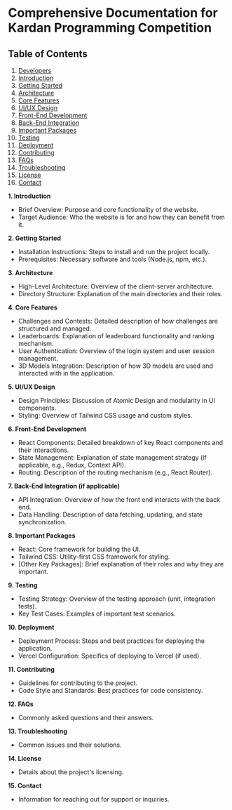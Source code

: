 

# **Comprehensive Documentation for Kardan Programming Competition**


## Table of Contents
1. [Developers](./Documentation/Developers.md)
2. [Introduction](./Documentation/Introduction)
3. [Getting Started](./Documentation/Getting-Started.md)
4. [Architecture](./Documentation/architecture)
5. [Core Features](./Documentation/core-features)
6. [UI/UX Design](./Documentation/UI-UX-design)
7. [Front-End Development](./Documentation/front-end-development)
8. [Back-End Integration](./Documentation/back-end-integration)
9. [Important Packages](./Documentation/important-packages)
10. [Testing](./Documentation/testing)
11. [Deployment](./Documentation/deployment)
12. [Contributing](./Documentation/contributing)
13. [FAQs](./Documentation/faq)
14. [Troubleshooting](./Documentation/troubleshooting)
15. [License](./Documentation/license)
16. [Contact](./Documentation/contact)

**1. Introduction**

- Brief Overview: Purpose and core functionality of the website.
- Target Audience: Who the website is for and how they can benefit from it.

**2. Getting Started**

- Installation Instructions: Steps to install and run the project locally.
- Prerequisites: Necessary software and tools (Node.js, npm, etc.).

**3. Architecture**

- High-Level Architecture: Overview of the client-server architecture.
- Directory Structure: Explanation of the main directories and their roles.

**4. Core Features**

- Challenges and Contests: Detailed description of how challenges are structured and managed.
- Leaderboards: Explanation of leaderboard functionality and ranking mechanism.
- User Authentication: Overview of the login system and user session management.
- 3D Models Integration: Description of how 3D models are used and interacted with in the application.

**5. UI/UX Design**

- Design Principles: Discussion of Atomic Design and modularity in UI components.
- Styling: Overview of Tailwind CSS usage and custom styles.

**6. Front-End Development**

- React Components: Detailed breakdown of key React components and their interactions.
- State Management: Explanation of state management strategy (if applicable, e.g., Redux, Context API).
- Routing: Description of the routing mechanism (e.g., React Router).

**7. Back-End Integration (if applicable)**

- API Integration: Overview of how the front end interacts with the back end.
- Data Handling: Description of data fetching, updating, and state synchronization.

**8. Important Packages**

- React: Core framework for building the UI.
- Tailwind CSS: Utility-first CSS framework for styling.
- [Other Key Packages]: Brief explanation of their roles and why they are important.

**9. Testing**

- Testing Strategy: Overview of the testing approach (unit, integration tests).
- Key Test Cases: Examples of important test scenarios.

**10. Deployment**

- Deployment Process: Steps and best practices for deploying the application.
- Vercel Configuration: Specifics of deploying to Vercel (if used).

**11. Contributing**

- Guidelines for contributing to the project.
- Code Style and Standards: Best practices for code consistency.

**12. FAQs**

- Commonly asked questions and their answers.

**13. Troubleshooting**

- Common issues and their solutions.

**14. License**

- Details about the project's licensing.

**15. Contact**

- Information for reaching out for support or inquiries.


